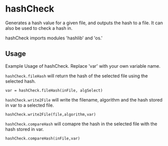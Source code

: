# hashCheck
Generates a hash value for a given file, and outputs the hash to a file. It can also be used to check a hash in.

hashCheck imports modules 'hashlib' and 'os.'

## Usage

Example Usage of hashCheck. Replace 'var' with your own variable name.

`hashCheck.fileHash` will return the hash of the selected file using the selected hash.
```
var = hashCheck.fileHash(inFile, algSelect)
```

`hashCheck.write2File` will write the filename, algorithm and the hash stored in var to a selected file.
```
hashCheck.write2File(file,algorithm,var)
```

`hashCheck.compareHash` will comapre the hash in the selected file with the hash stored in var.
```
hashCheck.compareHash(inFile,var)
```